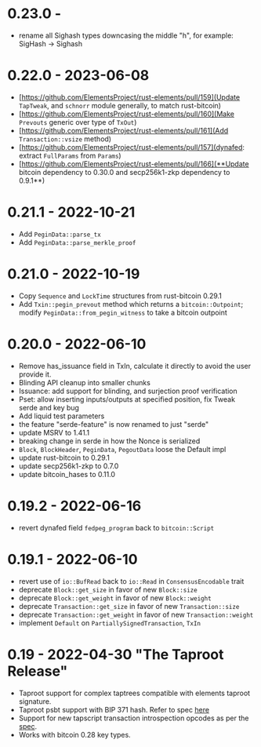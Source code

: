 
# 0.23.0 - 

* rename all Sighash types downcasing the middle "h", for example: SigHash -> Sighash

# 0.22.0 - 2023-06-08

* [https://github.com/ElementsProject/rust-elements/pull/159](Update `TapTweak`, and `schnorr` module generally, to match rust-bitcoin)
* [https://github.com/ElementsProject/rust-elements/pull/160](Make `Prevouts` generic over type of `TxOut`)
* [https://github.com/ElementsProject/rust-elements/pull/161](Add `Transaction::vsize` method)
* [https://github.com/ElementsProject/rust-elements/pull/157](dynafed: extract `FullParams` from `Params`)
* [https://github.com/ElementsProject/rust-elements/pull/166](**Update bitcoin dependency to 0.30.0 and secp256k1-zkp dependency to 0.9.1**)

# 0.21.1 - 2022-10-21

- Add `PeginData::parse_tx`
- Add `PeginData::parse_merkle_proof`

# 0.21.0 - 2022-10-19

- Copy `Sequence` and `LockTime` structures from rust-bitcoin 0.29.1
- Add `Txin::pegin_prevout` method which returns a `bitcoin::Outpoint`; modify `PeginData::from_pegin_witness` to take a bitcoin outpoint

# 0.20.0 - 2022-06-10

- Remove has_issuance field in TxIn, calculate it directly to avoid the user provide it.
- Blinding API cleanup into smaller chunks
- Issuance: add support for blinding, and surjection proof verification
- Pset: allow inserting inputs/outputs at specified position, fix Tweak serde and key bug
- Add liquid test parameters
- the feature "serde-feature" is now renamed to just "serde"
- update MSRV to 1.41.1
- breaking change in serde in how the Nonce is serialized
- `Block`, `BlockHeader`, `PeginData`, `PegoutData` loose the Default impl
- update rust-bitcoin to 0.29.1
- update secp256k1-zkp to 0.7.0
- update bitcoin_hases to 0.11.0

# 0.19.2 - 2022-06-16

- revert dynafed field `fedpeg_program` back to `bitcoin::Script`

# 0.19.1 - 2022-06-10

- revert use of `io::BufRead` back to `io::Read` in `ConsensusEncodable` trait
- deprecate `Block::get_size` in favor of new `Block::size`
- deprecate `Block::get_weight` in favor of new `Block::weight`
- deprecate `Transaction::get_size` in favor of new `Transaction::size`
- deprecate `Transaction::get_weight` in favor of new `Transaction::weight`
- implement `Default` on `PartiallySignedTransaction`, `TxIn`

# 0.19 - 2022-04-30 "The Taproot Release"

- Taproot support for complex taptrees compatible with elements taproot signature.
- Taproot psbt support with BIP 371
hash. Refer to spec [here](https://github.com/ElementsProject/elements/blob/master/doc/taproot-sighash.mediawiki)
- Support for new tapscript transaction introspection opcodes as per the [spec](https://github.com/ElementsProject/elements/blob/master/doc/tapscript_opcodes.md).
- Works with bitcoin 0.28 key types.

